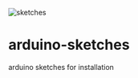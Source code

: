 ![sketches](https://github.com/danieledep/arduino-sketches/blob/main/arduino-sketches-cover-1400.jpg)  
# arduino-sketches
arduino sketches for installation
